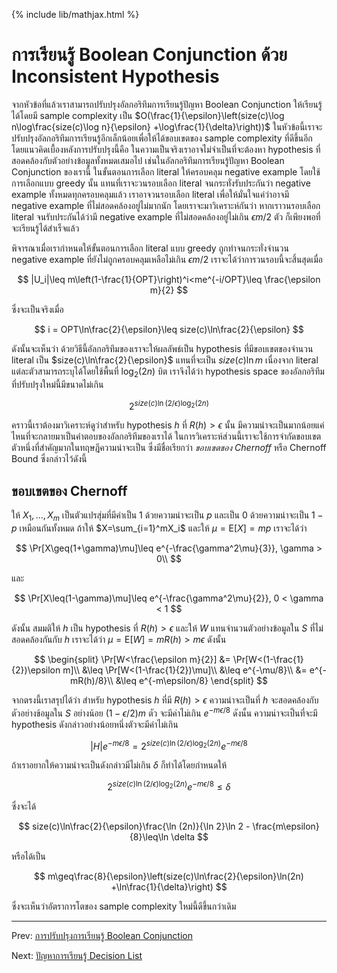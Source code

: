 {% include lib/mathjax.html %}
# การเรียนรู้ Boolean Conjunction ด้วย Inconsistent Hypothesis

จากหัวข้อที่แล้วเราสามารถปรับปรุงอัลกอริทึมการเรียนรู้ปัญหา Boolean Conjunction ให้เรียนรู้ได้โดยมี
sample complexity เป็น $O(\frac{1}{\epsilon}\left(size(c)\log n\log\frac{size(c)\log n}{\epsilon} +\log\frac{1}{\delta}\right))$
ในหัวข้อนี้เราจะปรับปรุงอัลกอริทึมการเรียนรู้อีกเล็กน้อยเพื่อให้ได้ขอบเขตของ sample complexity ที่ดีขึ้นอีก
โดยแนวคิดเบื้องหลังการปรับปรุงนี้คือ ในความเป็นจริงเราอาจไม่จำเป็นที่จะต้องหา hypothesis ที่สอดคล้องกับตัวอย่างข้อมูลทั้งหมดเสมอไป
เช่นในอัลกอริทึมการเรียนรู้ปัญหา Boolean Conjunction ของเรานี้ ในขั้นตอนการเลือก literal ให้ครอบคลุม
negative example โดยใช้การเลือกแบบ greedy  นั้น แทนที่เราจะวนรอบเลือก literal จนกระทั่งรับประกันว่า
negative example ทั้งหมดทุกครอบคลุมแล้ว เราอาจวนรอบเลือก literal เพื่อให้มั่นใจแค่ว่าอาจมี negative example
ที่ไม่สอดคล้องอยู่ไม่มากนัก โดยเราจะมาวิเคราะห์กันว่า หากเราวนรอบเลือก literal จนรับประกันได้ว่ามี
negative example ที่ไม่สอดคล้องอยู่ไม่เกิน $\epsilon m/2$ ตัว ก็เพียงพอที่จะเรียนรู้ได้สำเร็จแล้ว

พิจารณาเมื่อเรากำหนดให้ขั้นตอนการเลือก literal แบบ greedy ถูกทำจนกระทั่งจำนวน negative example
ที่ยังไม่ถูกครอบคลุมเหลือไม่เกิน $\epsilon m/2$ เราจะได้ว่าการวนรอบนี้จะสิ้นสุดเมื่อ

$$
|U_i|\leq m\left(1-\frac{1}{OPT}\right)^i<me^{-i/OPT}\leq \frac{\epsilon m}{2}
$$

ซึ่งจะเป็นจริงเมื่อ

$$
i = OPT\ln\frac{2}{\epsilon}\leq size(c)\ln\frac{2}{\epsilon}
$$

ดังนั้นจะเห็นว่า ด้วยวิธีนี้อัลกอริทึมของเราจะให้ผลลัพธ์เป็น hypothesis ที่มีขอบเขตของจำนวน literal เป็น
$size(c)\ln\frac{2}{\epsilon}$ แทนที่จะเป็น $size(c)\ln m$ เนื่องจาก literal แต่ละตัวสามารถระบุได้โดยใช้พื้นที่
$\log_2 (2n)$ บิต เราจึงได้ว่า hypothesis space ของอัลกอริทึมที่ปรับปรุงใหม่นี้มีขนาดไม่เกิน

$$
2^{size(c)\ln(2/\epsilon)\log_2(2n)}
$$

คราวนี้เราต้องมาวิเคราะห์ดูว่าสำหรับ hypothesis $h$ ที่ $R(h)>\epsilon$ นั้น
มีความน่าจะเป็นมากน้อยแค่ไหนที่จะกลายมาเป็นคำตอบของอัลกอริทึมของเราได้
ในการวิเคราะห์ส่วนนี้เราจะใช้การจำกัดขอบเขตตัวหนึ่งที่สำคัญมากในทฤษฎีความน่าจะเป็น ซึ่งมีชื่อเรียกว่า
_ขอบเขตของ Chernoff_ หรือ Chernoff Bound ซึ่งกล่าวไว้ดังนี้

## ขอบเขตของ Chernoff
ให้ $X_1,\dots,X_m$ เป็นตัวแปรสุ่มที่มีค่าเป็น 1 ด้วยความน่าจะเป็น $p$ และเป็น 0 ด้วยความน่าจะเป็น $1-p$ เหมือนกันทั้งหมด
ถ้าให้ $X=\sum_{i=1}^mX_i$ และให้ $\mu=\text{E}[X]=mp$ เราจะได้ว่า

$$
\Pr[X\geq(1+\gamma)\mu]\leq e^{-\frac{\gamma^2\mu}{3}}, \gamma > 0\\
$$

และ

$$
\Pr[X\leq(1-\gamma)\mu]\leq e^{-\frac{\gamma^2\mu}{2}}, 0 < \gamma < 1
$$

ดังนั้น สมมติให้ $h$ เป็น hypothesis ที่ $R(h)>\epsilon$ และให้ $W$ แทนจำนวนตัวอย่างข้อมูลใน $S$
ที่ไม่สอดคล้องกันกับ $h$ เราจะได้ว่า $\mu=\text{E}[W]= mR(h)>m\epsilon$ ดังนั้น

$$
\begin{split}
\Pr[W<\frac{\epsilon m}{2}] &= \Pr[W<(1-\frac{1}{2})\epsilon m]\\
&\leq \Pr[W<(1-\frac{1}{2})\mu]\\
&\leq e^{-\mu/8}\\
&= e^{-mR(h)/8}\\
&\leq e^{-m\epsilon/8}
\end{split}
$$

จากตรงนี้เราสรุปได้ว่า สำหรับ hypothesis $h$ ที่มี $R(h)>\epsilon$ ความน่าจะเป็นที่ $h$ จะสอดคล้องกับตัวอย่างข้อมูลใน $S$
อย่างน้อย $(1-\epsilon/2)m$ ตัว จะมีค่าไม่เกิน $e^{-m\epsilon/8}$ ดังนั้น ความน่าจะเป็นที่จะมี hypothesis ดังกล่าวอย่างน้อยหนึ่งตัวจะมีค่าไม่เกิน

$$
|H|e^{-m\epsilon/8} = 2^{size(c)\ln(2/\epsilon)\log_2(2n)}e^{-m\epsilon/8}
$$

ถ้าเราอยากให้ความน่าจะเป็นดังกล่าวมีไม่เกิน $\delta$ ก็ทำได้โดยกำหนดให้

$$
2^{size(c)\ln(2/\epsilon)\log_2(2n)}e^{-m\epsilon/8}\leq \delta
$$

ซึ่งจะได้

$$
size(c)\ln\frac{2}{\epsilon}\frac{\ln (2n)}{\ln 2}\ln 2 - \frac{m\epsilon}{8}\leq\ln \delta
$$

หรือได้เป็น

$$
m\geq\frac{8}{\epsilon}\left(size(c)\ln\frac{2}{\epsilon}\ln(2n) +\ln\frac{1}{\delta}\right)
$$

ซึ่งจะเห็นว่าอัตราการโตของ  sample complexity ใหม่นี้ดีขึ้นกว่าเดิม

----
Prev: [การปรับปรุงการเรียนรู้ Boolean Conjunction](https://vacharapat.github.io/Computational-Learning-Theory/docs/finite2)

Next: [ปัญหาการเรียนรู้ Decision List](https://vacharapat.github.io/Computational-Learning-Theory/docs/finite4)
